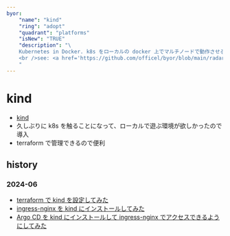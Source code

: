 ```yaml
---
byor:
    "name": "kind"
    "ring": "adopt"
    "quadrant": "platforms"
    "isNew": "TRUE"
    "description": "\
    Kubernetes in Docker. k8s をローカルの docker 上でマルチノードで動作させるツール。\
    <br />see: <a href='https://github.com/officel/byor/blob/main/radar/platforms/kind.md'>note</a>\
    "
---
```


# kind

- [kind](https://kind.sigs.k8s.io/)
- 久しぶりに k8s を触ることになって、ローカルで遊ぶ環境が欲しかったので導入
- terraform で管理できるので便利

## history

### 2024-06

- [terraform で kind を設定してみた](https://zenn.dev/terraform_jp/articles/2024-05-20_terraform_kind)
- [ingress-nginx を kind にインストールしてみた](https://zenn.dev/terraform_jp/articles/2024-06-07_terraform_kind_ingress_nginx)
- [Argo CD を kind にインストールして ingress-nginx でアクセスできるようにしてみた](https://zenn.dev/terraform_jp/articles/2024-06-12_terraform_kind_argocd)
